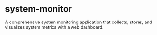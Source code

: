 # system-monitor
A comprehensive system monitoring application that collects, stores, and visualizes system metrics with a web dashboard.
